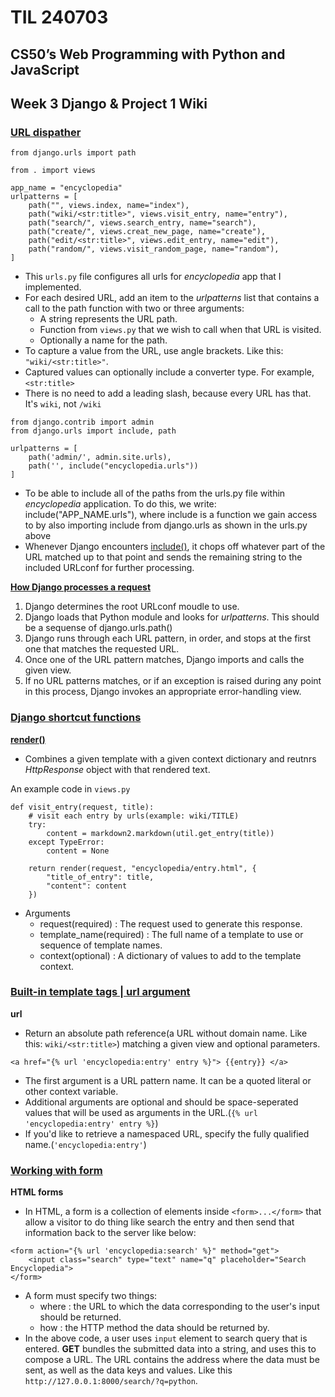 # TIL 240703

## CS50’s Web Programming with Python and JavaScript

## Week 3 Django & Project 1 Wiki

### [URL dispather](https://docs.djangoproject.com/en/5.0/topics/http/urls/)
```
from django.urls import path

from . import views

app_name = "encyclopedia"
urlpatterns = [
    path("", views.index, name="index"),
    path("wiki/<str:title>", views.visit_entry, name="entry"),
    path("search/", views.search_entry, name="search"),
    path("create/", views.creat_new_page, name="create"),
    path("edit/<str:title>", views.edit_entry, name="edit"),
    path("random/", views.visit_random_page, name="random"),
]
```
- This `urls.py` file configures all urls for _encyclopedia_ app that I implemented.
- For each desired URL, add an item to the _urlpatterns_ list that contains a call to the path function with two or three arguments: 
  - A string represents the URL path.
  - Function from `views.py` that we wish to call when that URL is visited.
  - Optionally a name for the path.
- To capture a value from the URL, use angle brackets. Like this: `"wiki/<str:title>"`.
- Captured values can optionally include a converter type. For example, `<str:title>`
- There is no need to add a leading slash, because every URL has that. It's `wiki`, not `/wiki`

```
from django.contrib import admin
from django.urls import include, path

urlpatterns = [
    path('admin/', admin.site.urls),
    path('', include("encyclopedia.urls"))
]
```
- To be able to include all of the paths from the urls.py file within _encyclopedia_ application. To do this, we write: include("APP_NAME.urls"), where include is a function we gain access to by also importing include from django.urls as shown in the urls.py above
- Whenever Django encounters [include()](https://docs.djangoproject.com/en/5.0/ref/urls/#django.urls.include), it chops off whatever part of the URL matched up to that point and sends the remaining string to the included URLconf for further processing.

**[How Django processes a request](https://docs.djangoproject.com/en/5.0/topics/http/urls/#how-django-processes-a-request)**

1. Django determines the root URLconf moudle to use.
2. Django loads that Python module and looks for _urlpatterns_. This should be a sequense of django.urls.path()
3. Django runs through each URL pattern, in order, and stops at the first one that matches the requested URL.
4. Once one of the URL pattern matches, Django imports and calls the given view.
5. If no URL patterns matches, or if an exception is raised during any point in this process, Django invokes an appropriate error-handling view.

### [Django shortcut functions](https://docs.djangoproject.com/en/5.0/topics/http/shortcuts/) ###

**[render()](https://docs.djangoproject.com/en/5.0/topics/http/shortcuts/#render)**
- Combines a given template with a given context dictionary and reutnrs _HttpResponse_ object with that rendered text.

An example code in `views.py`
```
def visit_entry(request, title):
    # visit each entry by urls(example: wiki/TITLE)
    try:
        content = markdown2.markdown(util.get_entry(title))
    except TypeError:
        content = None

    return render(request, "encyclopedia/entry.html", {
        "title_of_entry": title,
        "content": content
    })
```
 - Arguments
   - request(required) : The request used to generate this response.
   - template_name(required) : The full name of a template to use or sequence of template names.
   - context(optional) : A dictionary of values to add to the template context.

### [Built-in template tags | url argument](https://docs.djangoproject.com/en/5.0/ref/templates/builtins/#url) ### 
**url**
- Return an absolute path reference(a URL without domain name. Like this: `wiki/<str:title>`) matching a given view and optional parameters.
```
<a href="{% url 'encyclopedia:entry' entry %}"> {{entry}} </a>
```
- The first argument is a URL pattern name. It can be a quoted literal or other context variable.
- Additional arguments are optional and should be space-seperated values that will be used as arguments in the URL.(`{% url 'encyclopedia:entry' entry %}`)
- If you'd like to retrieve a namespaced URL, specify the fully qualified name.(`'encyclopedia:entry'`)

### [Working with form](https://docs.djangoproject.com/en/5.0/topics/forms/)
**HTML forms**
- In HTML, a form is a collection of elements inside `<form>...</form>` that allow a visitor to do thing like search the entry and then send that information back to the server like below:

```
<form action="{% url 'encyclopedia:search' %}" method="get">
    <input class="search" type="text" name="q" placeholder="Search Encyclopedia">
</form>
```
- A form must specify two things:
  - where : the URL to which the data corresponding to the user's input should be returned.
  - how : the HTTP method the data should be returned by.
- In the above code, a user uses `input` element to search query that is entered. **GET** bundles the submitted data into a string, and uses this to compose a URL. The URL contains the address where the data must be sent, as well as the data keys and values. Like this `http://127.0.0.1:8000/search/?q=python`.